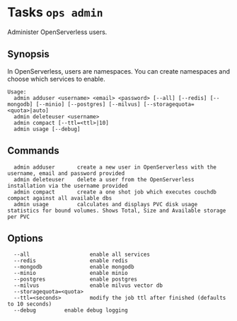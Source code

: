 <!---
Licensed to the Apache Software Foundation (ASF) under one
or more contributor license agreements.  See the NOTICE file
distributed with this work for additional information
regarding copyright ownership.  The ASF licenses this file
to you under the Apache License, Version 2.0 (the
"License"); you may not use this file except in compliance
with the License.  You may obtain a copy of the License at

  http://www.apache.org/licenses/LICENSE-2.0

Unless required by applicable law or agreed to in writing,
software distributed under the License is distributed on an
"AS IS" BASIS, WITHOUT WARRANTIES OR CONDITIONS OF ANY
KIND, either express or implied.  See the License for the
specific language governing permissions and limitations
under the License.
-->
# Tasks  `ops admin`

Administer OpenServerless users.

## Synopsis

In OpenServerless, users are namespaces.
You can create namespaces and choose which services to enable.

```text
Usage:
  admin adduser <username> <email> <password> [--all] [--redis] [--mongodb] [--minio] [--postgres] [--milvus] [--storagequota=<quota>|auto]
  admin deleteuser <username>
  admin compact [--ttl=<ttl>|10]
  admin usage [--debug]
```

## Commands
```
  admin adduser       create a new user in OpenServerless with the username, email and password provided
  admin deleteuser    delete a user from the OpenServerless installation via the username provided
  admin compact       create a one shot job which executes couchdb compact against all available dbs
  admin usage         calculates and displays PVC disk usage statistics for bound volumes. Shows Total, Size and Available storage per PVC
```

## Options
```
  --all                   enable all services
  --redis                 enable redis
  --mongodb               enable mongodb
  --minio                 enable minio
  --postgres              enable postgres
  --milvus                enable milvus vector db
  --storagequota=<quota>
  --ttl=<seconds>         modify the job ttl after finished (defaults to 10 seconds)
  --debug         enable debug logging
```